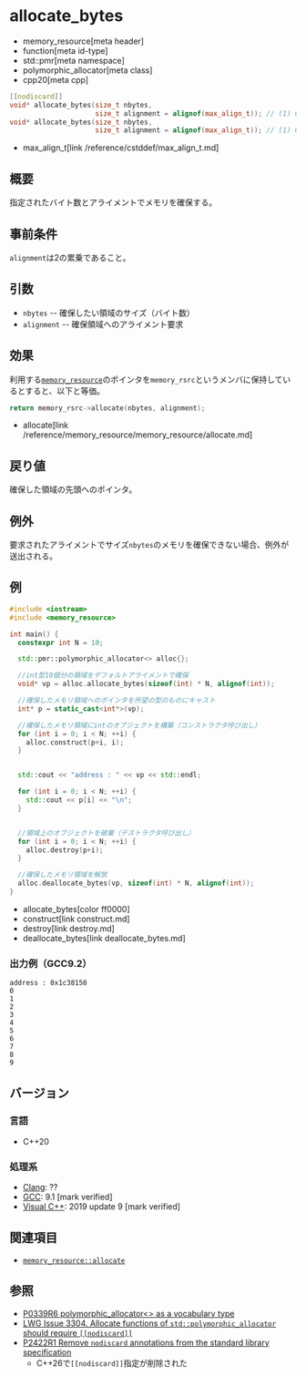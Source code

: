 # allocate_bytes
* memory_resource[meta header]
* function[meta id-type]
* std::pmr[meta namespace]
* polymorphic_allocator[meta class]
* cpp20[meta cpp]

```cpp
[[nodiscard]]
void* allocate_bytes(size_t nbytes,
                     size_t alignment = alignof(max_align_t)); // (1) C++20
void* allocate_bytes(size_t nbytes,
                     size_t alignment = alignof(max_align_t)); // (1) C++26
```
* max_align_t[link /reference/cstddef/max_align_t.md]

## 概要

指定されたバイト数とアライメントでメモリを確保する。

## 事前条件

`alignment`は2の累乗であること。

## 引数

- `nbytes` -- 確保したい領域のサイズ（バイト数）
- `alignment` --  確保領域へのアライメント要求


## 効果

利用する[`memory_resource`](/reference/memory_resource/memory_resource.md)のポインタを`memory_rsrc`というメンバに保持しているとすると、以下と等価。

```cpp
return memory_rsrc->allocate(nbytes, alignment);
```
* allocate[link /reference/memory_resource/memory_resource/allocate.md]

## 戻り値

確保した領域の先頭へのポインタ。

## 例外

要求されたアライメントでサイズ`nbytes`のメモリを確保できない場合、例外が送出される。

## 例
```cpp example
#include <iostream>
#include <memory_resource>

int main() {
  constexpr int N = 10;

  std::pmr::polymorphic_allocator<> alloc{};

  //int型10個分の領域をデフォルトアライメントで確保
  void* vp = alloc.allocate_bytes(sizeof(int) * N, alignof(int));

  //確保したメモリ領域へのポインタを所望の型のものにキャスト
  int* p = static_cast<int*>(vp);

  //確保したメモリ領域にintのオブジェクトを構築（コンストラクタ呼び出し）
  for (int i = 0; i < N; ++i) {
    alloc.construct(p+i, i);
  }


  std::cout << "address : " << vp << std::endl;

  for (int i = 0; i < N; ++i) {
    std::cout << p[i] << "\n";
  }


  //領域上のオブジェクトを破棄（デストラクタ呼び出し）
  for (int i = 0; i < N; ++i) {
    alloc.destroy(p+i);
  }

  //確保したメモリ領域を解放
  alloc.deallocate_bytes(vp, sizeof(int) * N, alignof(int));
}
```
* allocate_bytes[color ff0000]
* construct[link construct.md]
* destroy[link destroy.md]
* deallocate_bytes[link deallocate_bytes.md]

### 出力例（GCC9.2）
```
address : 0x1c38150
0
1
2
3
4
5
6
7
8
9
```

## バージョン
### 言語
- C++20

### 処理系
- [Clang](/implementation.md#clang): ??
- [GCC](/implementation.md#gcc): 9.1 [mark verified]
- [Visual C++](/implementation.md#visual_cpp): 2019 update 9 [mark verified]

## 関連項目
- [`memory_resource::allocate`](/reference/memory_resource/memory_resource/allocate.md)

## 参照
- [P0339R6 polymorphic_allocator<> as a vocabulary type](http://www.open-std.org/jtc1/sc22/wg21/docs/papers/2019/p0339r6.pdf) 
- [LWG Issue 3304. Allocate functions of `std::polymorphic_allocator` should require `[[nodiscard]]`](https://wg21.cmeerw.net/lwg/issue3304)
- [P2422R1 Remove `nodiscard` annotations from the standard library specification](https://open-std.org/jtc1/sc22/wg21/docs/papers/2024/p2422r1.html)
    - C++26で`[[nodiscard]]`指定が削除された
